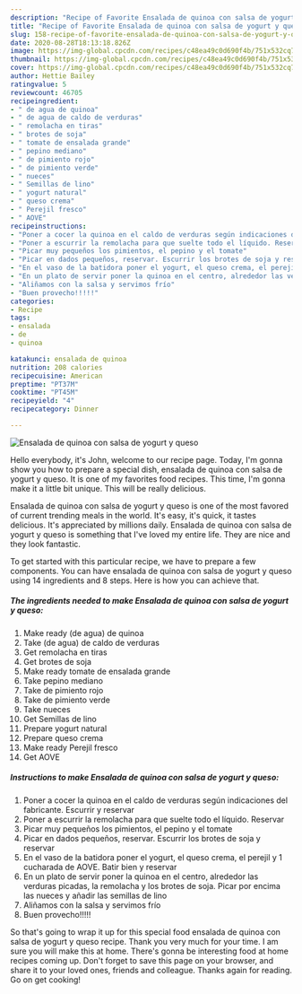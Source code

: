 ```yaml
---
description: "Recipe of Favorite Ensalada de quinoa con salsa de yogurt y queso"
title: "Recipe of Favorite Ensalada de quinoa con salsa de yogurt y queso"
slug: 158-recipe-of-favorite-ensalada-de-quinoa-con-salsa-de-yogurt-y-queso
date: 2020-08-28T18:13:18.826Z
image: https://img-global.cpcdn.com/recipes/c48ea49c0d690f4b/751x532cq70/ensalada-de-quinoa-con-salsa-de-yogurt-y-queso-foto-principal.jpg
thumbnail: https://img-global.cpcdn.com/recipes/c48ea49c0d690f4b/751x532cq70/ensalada-de-quinoa-con-salsa-de-yogurt-y-queso-foto-principal.jpg
cover: https://img-global.cpcdn.com/recipes/c48ea49c0d690f4b/751x532cq70/ensalada-de-quinoa-con-salsa-de-yogurt-y-queso-foto-principal.jpg
author: Hettie Bailey
ratingvalue: 5
reviewcount: 46705
recipeingredient:
- " de agua de quinoa"
- " de agua de caldo de verduras"
- " remolacha en tiras"
- " brotes de soja"
- " tomate de ensalada grande"
- " pepino mediano"
- " de pimiento rojo"
- " de pimiento verde"
- " nueces"
- " Semillas de lino"
- " yogurt natural"
- " queso crema"
- " Perejil fresco"
- " AOVE"
recipeinstructions:
- "Poner a cocer la quinoa en el caldo de verduras según indicaciones del fabricante. Escurrir y reservar"
- "Poner a escurrir la remolacha para que suelte todo el líquido. Reservar"
- "Picar muy pequeños los pimientos, el pepino y el tomate"
- "Picar en dados pequeños, reservar. Escurrir los brotes de soja y reservar"
- "En el vaso de la batidora poner el yogurt, el queso crema, el perejil y 1 cucharada de AOVE. Batir bien y reservar"
- "En un plato de servir poner la quinoa en el centro, alrededor las verduras picadas, la remolacha y los brotes de soja. Picar por encima las nueces y añadir las semillas de lino"
- "Aliñamos con la salsa y servimos frío"
- "Buen provecho!!!!!"
categories:
- Recipe
tags:
- ensalada
- de
- quinoa

katakunci: ensalada de quinoa 
nutrition: 208 calories
recipecuisine: American
preptime: "PT37M"
cooktime: "PT45M"
recipeyield: "4"
recipecategory: Dinner

---
```



![Ensalada de quinoa con salsa de yogurt y queso](https://img-global.cpcdn.com/recipes/c48ea49c0d690f4b/751x532cq70/ensalada-de-quinoa-con-salsa-de-yogurt-y-queso-foto-principal.jpg)

Hello everybody, it's John, welcome to our recipe page. Today, I'm gonna show you how to prepare a special dish, ensalada de quinoa con salsa de yogurt y queso. It is one of my favorites food recipes. This time, I'm gonna make it a little bit unique. This will be really delicious.



Ensalada de quinoa con salsa de yogurt y queso is one of the most favored of current trending meals in the world. It's easy, it's quick, it tastes delicious. It's appreciated by millions daily. Ensalada de quinoa con salsa de yogurt y queso is something that I've loved my entire life. They are nice and they look fantastic.


To get started with this particular recipe, we have to prepare a few components. You can have ensalada de quinoa con salsa de yogurt y queso using 14 ingredients and 8 steps. Here is how you can achieve that.

<!--inarticleads1-->

##### The ingredients needed to make Ensalada de quinoa con salsa de yogurt y queso:

1. Make ready  (de agua) de quinoa
1. Take  (de agua) de caldo de verduras
1. Get  remolacha en tiras
1. Get  brotes de soja
1. Make ready  tomate de ensalada grande
1. Take  pepino mediano
1. Take  de pimiento rojo
1. Take  de pimiento verde
1. Take  nueces
1. Get  Semillas de lino
1. Prepare  yogurt natural
1. Prepare  queso crema
1. Make ready  Perejil fresco
1. Get  AOVE




<!--inarticleads2-->

##### Instructions to make Ensalada de quinoa con salsa de yogurt y queso:

1. Poner a cocer la quinoa en el caldo de verduras según indicaciones del fabricante. Escurrir y reservar
1. Poner a escurrir la remolacha para que suelte todo el líquido. Reservar
1. Picar muy pequeños los pimientos, el pepino y el tomate
1. Picar en dados pequeños, reservar. Escurrir los brotes de soja y reservar
1. En el vaso de la batidora poner el yogurt, el queso crema, el perejil y 1 cucharada de AOVE. Batir bien y reservar
1. En un plato de servir poner la quinoa en el centro, alrededor las verduras picadas, la remolacha y los brotes de soja. Picar por encima las nueces y añadir las semillas de lino
1. Aliñamos con la salsa y servimos frío
1. Buen provecho!!!!!




So that's going to wrap it up for this special food ensalada de quinoa con salsa de yogurt y queso recipe. Thank you very much for your time. I am sure you will make this at home. There's gonna be interesting food at home recipes coming up. Don't forget to save this page on your browser, and share it to your loved ones, friends and colleague. Thanks again for reading. Go on get cooking!
